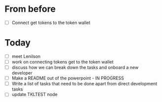 # From before

- [ ] Connect get tokens to the token wallet

# Today

- [ ] meet Lenilson
- [ ] work on connecting tokens get to the token wallet
- [ ] discuss how we can break down the tasks and onboard a new developer
- [ ] Make a README out of the powerpoint - IN PROGRESS
- [ ] Write a list of tasks that need to be done apart from direct development tasks 
- [ ] update TKLTEST node
